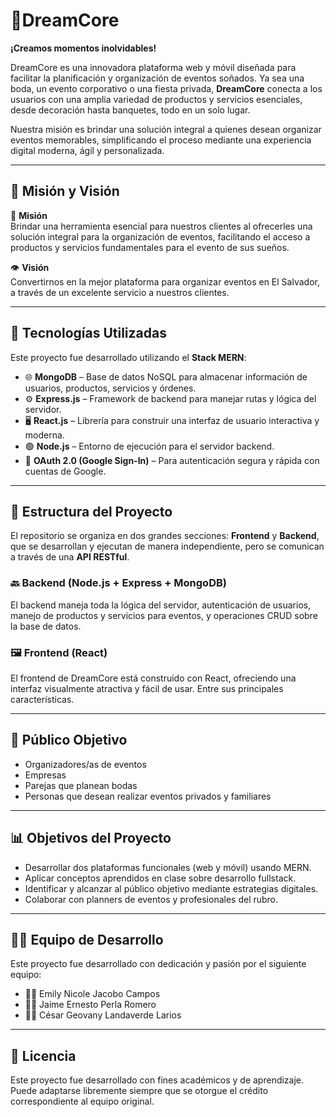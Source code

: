 # 🎈DreamCore

**¡Creamos momentos inolvidables!**

DreamCore es una innovadora plataforma web y móvil diseñada para facilitar la planificación y organización de eventos soñados. Ya sea una boda, un evento corporativo o una fiesta privada, **DreamCore** conecta a los usuarios con una amplia variedad de productos y servicios esenciales, desde decoración hasta banquetes, todo en un solo lugar.  

Nuestra misión es brindar una solución integral a quienes desean organizar eventos memorables, simplificando el proceso mediante una experiencia digital moderna, ágil y personalizada.  

---

## 🧭 Misión y Visión

🎯 **Misión**  
Brindar una herramienta esencial para nuestros clientes al ofrecerles una solución integral para la organización de eventos, facilitando el acceso a productos y servicios fundamentales para el evento de sus sueños.

👁️ **Visión**  
Convertirnos en la mejor plataforma para organizar eventos en El Salvador, a través de un excelente servicio a nuestros clientes.

---

## 🚀 Tecnologías Utilizadas

Este proyecto fue desarrollado utilizando el **Stack MERN**:

- 🌐 **MongoDB** – Base de datos NoSQL para almacenar información de usuarios, productos, servicios y órdenes.
- ⚙️ **Express.js** – Framework de backend para manejar rutas y lógica del servidor.
- 🖥️ **React.js** – Librería para construir una interfaz de usuario interactiva y moderna.
- 🟢 **Node.js** – Entorno de ejecución para el servidor backend.
- 🔐 **OAuth 2.0 (Google Sign-In)** – Para autenticación segura y rápida con cuentas de Google.

---

## 🧱 Estructura del Proyecto

El repositorio se organiza en dos grandes secciones: **Frontend** y **Backend**, que se desarrollan y ejecutan de manera independiente, pero se comunican a través de una **API RESTful**.

### 🔙 Backend (Node.js + Express + MongoDB)

El backend maneja toda la lógica del servidor, autenticación de usuarios, manejo de productos y servicios para eventos, y operaciones CRUD sobre la base de datos. 

### 🖼️ Frontend (React)

El frontend de DreamCore está construido con React, ofreciendo una interfaz visualmente atractiva y fácil de usar. Entre sus principales características.

---

## 👥 Público Objetivo

- Organizadores/as de eventos
- Empresas
- Parejas que planean bodas
- Personas que desean realizar eventos privados y familiares

---

## 📊 Objetivos del Proyecto

- Desarrollar dos plataformas funcionales (web y móvil) usando MERN.
- Aplicar conceptos aprendidos en clase sobre desarrollo fullstack.
- Identificar y alcanzar al público objetivo mediante estrategias digitales.
- Colaborar con planners de eventos y profesionales del rubro.

---

## 🧑‍💻 Equipo de Desarrollo

Este proyecto fue desarrollado con dedicación y pasión por el siguiente equipo:

- 👩‍💻 Emily Nicole Jacobo Campos  
- 👨‍💻 Jaime Ernesto Perla Romero 
- 👨‍💻 César Geovany Landaverde Larios  

---

## 📄 Licencia

Este proyecto fue desarrollado con fines académicos y de aprendizaje. Puede adaptarse libremente siempre que se otorgue el crédito correspondiente al equipo original.
